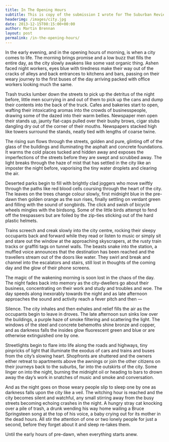 ```yaml
---
title: In The Opening Hours
subtitle: This is copy of the submission I wrote for The Suburban Review Vol II., the theme of which was Metropolis.
headerimg: /images/city.jpg
date: 2013-12-15T08:15:00+00:00
author: Martin Brennan
layout: post
permalink: /in-the-opening-hours/
---
```

In the early evening, and in the opening hours of morning, is when a city comes to life. The morning brings promise and a low buzz that fills the entire day, as the city slowly awakens like some vast organic thing. Ashen faced night workers, eyes blue with tiredness make their way out of the cracks of alleys and back entrances to kitchens and bars, passing on their weary journey to the first buses of the day arriving packed with office workers looking much the same.<!--more-->

Trash trucks lumber down the streets to pick up the detritus of the night before, little men scurrying in and out of them to pick up the cans and dump their contents into the back of the truck. Cafes and bakeries start to open, wafting their intoxicating aromas into the crowds of businesspeople, drawing some of the dazed into their warm bellies. Newspaper men open their stands up, jaunty flat-caps pulled over their bushy brows, cigar stubs dangling dry out of the corner of their mouths. Newspapers stacked high like towers surround the stands, neatly tied with lengths of coarse twine.

The rising sun flows through the streets, golden and pure, glinting off of the glass of the buildings and illuminating the asphalt and concrete foundations. It warms the cold places tucked and hidden away and exposes the imperfections of the streets before they are swept and scrubbed away. The light breaks through the haze of mist that has settled in the city like an imposter the night before, vaporising the tiny water droplets and clearing the air.

Deserted parks begin to fill with brightly clad joggers who move swiftly through the paths like red blood cells coursing through the heart of the city. The leaves on the trees change colour slowly, first midnight blue in the pre-dawn then golden orange as the sun rises, finally settling on verdant green and filling with the sound of songbirds. The click and swish of bicycle wheels mingles with the birdsong. Some of the little birds attempt to fend off the trespassers but are foiled by the zip-ties sticking out of the hard plastic helmets.

Trains screech and creak slowly into the city centre, rocking their sleepy occupants back and forward while they read or listen to music or simply sit and stare out the window at the approaching skyscrapers, at the rusty train tracks or graffiti tags on tunnel walls. The beasts snake into the station, a muffled voice announces that the destination has been reached and the travellers stream out of the doors like water. They swirl and break and channel into the escalators and stairs, still lost in thoughts of the coming day and the glow of their phone screens.

The magic of the wakening morning is soon lost in the chaos of the day. The night fades back into memory as the city-dwellers go about their business, concentrating on their work and study and troubles and woe. The day speeds along inexorably towards the night and as late afternoon approaches the sound and activity reach a fever pitch and then —

Silence. The city inhales and then exhales and relief fills the air as the occupants begin to leave in droves. The late afternoon sun sinks low over the buildings, a purple haze of smoke filtering and scattering the light. The windows of the steel and concrete behemoths shine bronze and copper, and as darkness falls the insides glow fluorescent green and blue or are otherwise extinguished one by one.

Streetlights begin to flare into life along the roads and highways, tiny pinpricks of light that illuminate the exodus of cars and trains and buses from the city’s slowing heart. Shopfronts are shuttered and the owners either retreat to apartments above the awnings or join the other citizens on their journeys back to the suburbs, far into the outskirts of the city. Some linger on into the night, burning the midnight oil or heading to bars to drown away the day’s work in snatches of music and smoke and conversation.

And as the night goes on those weary people slip to sleep one by one as darkness falls upon the city like a veil. The witching hour is reached and the city becomes silent and watchful, any small stirring away from the busy streets becoming echoing crashes in the night. A hungry stray cat knocking over a pile of trash, a drunk wending his way home wailing a Bruce Springsteen song at the top of his voice, a baby crying out for its mother in the dead hours. All stir the attention of one or two lonely people for just a second, before they forget about it and sleep re-takes them.

Until the early hours of pre-dawn, when everything starts anew.
